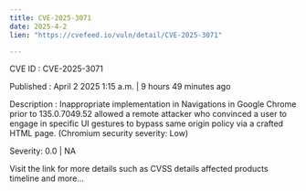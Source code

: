 ```yaml
---
title: CVE-2025-3071
date: 2025-4-2
lien: "https://cvefeed.io/vuln/detail/CVE-2025-3071"

---
```


CVE ID : CVE-2025-3071

Published :  April 2
2025
1:15 a.m. | 9 hours
49 minutes ago

Description : Inappropriate implementation in Navigations in Google Chrome prior to 135.0.7049.52 allowed a remote attacker who convinced a user to engage in specific UI gestures to bypass same origin policy via a crafted HTML page. (Chromium security severity: Low)

Severity: 0.0 | NA

Visit the link for more details
such as CVSS details
affected products
timeline
and more...
